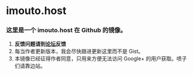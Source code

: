imouto.host
===========

### 这里是一个 imouto.host 在 Github 的镜像。

1. **反馈问题请到[论坛](https://plus.google.com/communities/111265655058678013030)反馈**
2. 每当作者更新版本，我会尽快跟进更新这里而不是 Gist。
3. 本镜像已经征得作者同意，只用来方便无法访问 Google+ 的用户获取。喷子们请靠边站。
